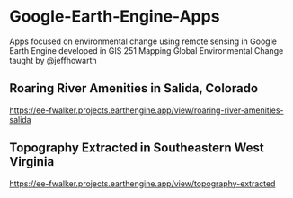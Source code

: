 # Google-Earth-Engine-Apps
Apps focused on environmental change using remote sensing in Google Earth Engine developed in GIS 251 Mapping Global Environmental Change taught by @jeffhowarth

## Roaring River Amenities in Salida, Colorado
https://ee-fwalker.projects.earthengine.app/view/roaring-river-amenities-salida

## Topography Extracted in Southeastern West Virginia
https://ee-fwalker.projects.earthengine.app/view/topography-extracted

